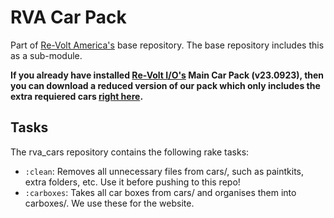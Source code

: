 RVA Car Pack
===

Part of [Re-Volt America's](https://github.com/Re-Volt-America/rva) base repository.
The base repository includes this as a sub-module.

**If you already have installed [Re-Volt I/O's](https://re-volt.io/downloads/packs) Main Car Pack (v23.0923), then you can download a reduced version of our pack which only includes the extra requiered cars [right here](https://www.dropbox.com/scl/fi/frnheblznxtgnd5vy2jzu/rva_cars-io_add-on.zip?rlkey=gc2nyrc3qpjfhgb7aza7rouvs&dl=1).**
## Tasks
The rva_cars repository contains the following rake tasks:
  - `:clean`: Removes all unnecessary files from cars/, such as paintkits, extra folders, etc. Use it before pushing to this repo!
  - `:carboxes`: Takes all car boxes from cars/ and organises them into carboxes/. We use these for the website.
